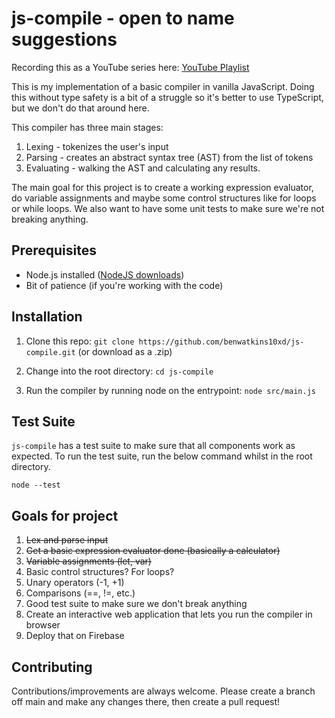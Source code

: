 # js-compile - open to name suggestions

Recording this as a YouTube series here: [YouTube Playlist](https://youtube.com/playlist?list=PLKddWTBxzVCLRCltbWZxCyKm3IqkjEsBw&si=RclBs9DIxojZ3Qwy)

This is my implementation of a basic compiler in vanilla JavaScript. Doing this without type safety is a bit of a struggle so it's better to use TypeScript, but we don't do that around here.

This compiler has three main stages:
1. Lexing - tokenizes the user's input
2. Parsing - creates an abstract syntax tree (AST) from the list of tokens
3. Evaluating - walking the AST and calculating any results.

The main goal for this project is to create a working expression evaluator, do variable assignments and maybe some control structures like for loops or while loops. We also want to have some unit tests to make sure we're not breaking anything.

## Prerequisites

- Node.js installed ([NodeJS downloads](https://nodejs.org/en/download))
- Bit of patience (if you're working with the code)

## Installation

1. Clone this repo: `git clone https://github.com/benwatkins10xd/js-compile.git` (or download as a .zip)

2. Change into the root directory: `cd js-compile`

3. Run the compiler by running node on the entrypoint: `node src/main.js`

## Test Suite

`js-compile` has a test suite to make sure that all components work as expected. To run the test suite, run the below command whilst in the root directory.

```shell
node --test
```

## Goals for project

1. ~~Lex and parse input~~
2. ~~Get a basic expression evaluator done (basically a calculator)~~
3. ~~Variable assignments (let, var)~~
4. Basic control structures? For loops?
5. Unary operators (-1, +1)
6. Comparisons (==, !=, etc.)
7. Good test suite to make sure we don't break anything
8. Create an interactive web application that lets you run the compiler in browser
9. Deploy that on Firebase

## Contributing

Contributions/improvements are always welcome. Please create a branch off main and make any changes there, then create a pull request!
